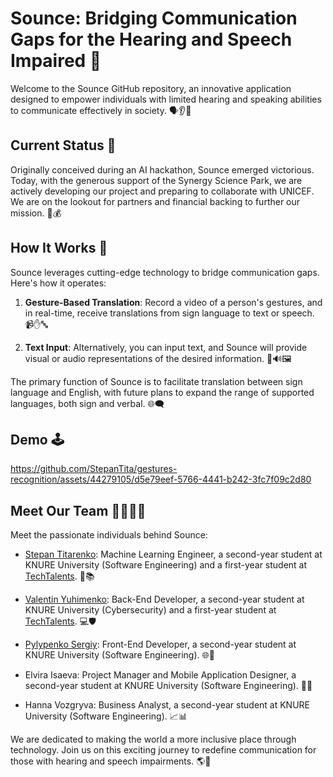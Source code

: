 # Sounce: Bridging Communication Gaps for the Hearing and Speech Impaired 🌟

Welcome to the Sounce GitHub repository, an innovative application designed to empower individuals with limited hearing and speaking abilities to communicate effectively in society. 🗣️👂📱

## Current Status 🚀

Originally conceived during an AI hackathon, Sounce emerged victorious. Today, with the generous support of the Synergy Science Park, we are actively developing our project and preparing to collaborate with UNICEF. We are on the lookout for partners and financial backing to further our mission. 💼💰

## How It Works 🤖

Sounce leverages cutting-edge technology to bridge communication gaps. Here's how it operates:

1. **Gesture-Based Translation**: Record a video of a person's gestures, and in real-time, receive translations from sign language to text or speech. 📹✋🔤

2. **Text Input**: Alternatively, you can input text, and Sounce will provide visual or audio representations of the desired information. 📝🔊🖼️

The primary function of Sounce is to facilitate translation between sign language and English, with future plans to expand the range of supported languages, both sign and verbal. 🌐🗨️

## Demo 🕹
https://github.com/StepanTita/gestures-recognition/assets/44279105/d5e79eef-5766-4441-b242-3fc7f09c2d80


## Meet Our Team 👩‍💻👨‍💻

Meet the passionate individuals behind Sounce:

- [Stepan Titarenko](https://github.com/StepanTita): Machine Learning Engineer, a second-year student at KNURE University (Software Engineering) and a first-year student at [TechTalents](https://www.facebook.com/uatechtalents.org/). 🤖📚

- [Valentin Yuhimenko](https://github.com/BaLiKfromUA): Back-End Developer, a second-year student at KNURE University (Cybersecurity) and a first-year student at [TechTalents](https://www.facebook.com/uatechtalents.org/). 💻🛡️

- [Pylypenko Sergiy](https://github.com/JasoonX): Front-End Developer, a second-year student at KNURE University (Software Engineering). 🌐💼

- Elvira Isaeva: Project Manager and Mobile Application Designer, a second-year student at KNURE University (Software Engineering). 📱🎨

- Hanna Vozgryva: Business Analyst, a second-year student at KNURE University (Software Engineering). 📈📊

We are dedicated to making the world a more inclusive place through technology. Join us on this exciting journey to redefine communication for those with hearing and speech impairments. 🌎🤝
